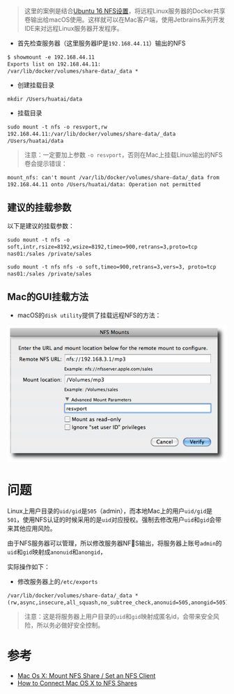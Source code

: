 > 这里的案例是结合[Ubuntu 16 NFS设置](../../service/nfs/setup_nfs_on_ubuntu16)，将远程Linux服务器的Docker共享卷输出给macOS使用。这样就可以在Mac客户端，使用Jetbrains系列开发IDE来对远程Linux服务器开发程序。

*  首先检查服务器（这里服务器IP是`192.168.44.11`）输出的NFS

```
$ showmount -e 192.168.44.11
Exports list on 192.168.44.11:
/var/lib/docker/volumes/share-data/_data *
```

* 创建挂载目录

```
mkdir /Users/huatai/data
```

* 挂载目录

```
sudo mount -t nfs -o resvport,rw 192.168.44.11:/var/lib/docker/volumes/share-data/_data /Users/huatai/data
```

> 注意：一定要加上参数 `-o resvport`，否则在Mac上挂载Linux输出的NFS卷会提示错误：

```
mount_nfs: can't mount /var/lib/docker/volumes/share-data/_data from 192.168.44.11 onto /Users/huatai/data: Operation not permitted
```

## 建议的挂载参数

以下是建议的挂载参数：

```
sudo mount -t nfs -o soft,intr,rsize=8192,wsize=8192,timeo=900,retrans=3,proto=tcp nas01:/sales /private/sales
```

```
sudo mount -t nfs nfs -o soft,timeo=900,retrans=3,vers=3, proto=tcp nas01:/sales /private/sales
```

## Mac的GUI挂载方法

* macOS的`disk utility`提供了挂载远程NFS的方法：

![macOS挂载NFS](../../img/develop/mac/mac_os_x_10.5_nfs_mount.png)

# 问题

Linux上用户目录的`uid/gid`是`505`（admin），而本地Mac上的用户`uid/gid`是`501`，使用NFS认证的时候采用的是`uid`对应授权。强制去修改用户`uid`和`gid`会带来其他应用风险。

由于NFS服务器可以管理，所以修改服务器NFS输出，将服务器上账号`admin`的`uid`和`gid`映射成`anonuid`和`anongid`，

实际操作如下：

* 修改服务器上的`/etc/exports`

```
/var/lib/docker/volumes/share-data/_data *(rw,async,insecure,all_squash,no_subtree_check,anonuid=505,anongid=505)
```

> 注意：这是将服务器上用户目录的`uid`和`gid`映射成匿名id，会带来安全风险，所以务必做好安全控制。

# 参考

* [Mac Os X: Mount NFS Share / Set an NFS Client](https://www.cyberciti.biz/faq/apple-mac-osx-nfs-mount-command-tutorial/)
* [How to Connect Mac OS X to NFS Shares](http://www.serverlab.ca/tutorials/osx/administration-osx/how-to-connect-mac-os-x-to-nfs-shares/)